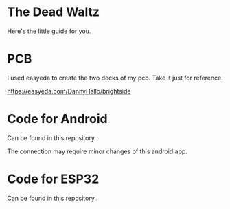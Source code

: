 # The Dead Waltz

Here's the little guide for you.


# PCB
I used easyeda to create the two decks of my pcb. Take it just for reference.

https://easyeda.com/DannyHallo/brightside


# Code for Android
Can be found in this repository..

The connection may require minor changes of this android app.


# Code for ESP32
Can be found in this repository..